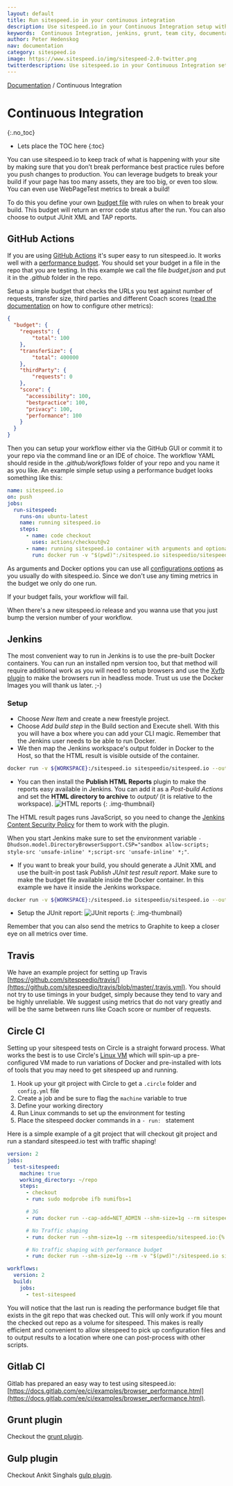 ```yaml
---
layout: default
title: Run sitespeed.io in your continuous integration
description: Use sitespeed.io in your Continuous Integration setup with Jenkins, Grunt or Team City.
keywords:  Continuous Integration, jenkins, grunt, team city, documentation, web performance, sitespeed.io
author: Peter Hedenskog
nav: documentation
category: sitespeed.io
image: https://www.sitespeed.io/img/sitespeed-2.0-twitter.png
twitterdescription: Use sitespeed.io in your Continuous Integration setup.
---
```

[Documentation]({{site.baseurl}}/documentation/sitespeed.io/) / Continuous Integration

# Continuous Integration
{:.no_toc}


* Lets place the TOC here
{:toc}

You can use sitespeed.io to keep track of what is happening with your site by making sure that you don’t break performance best practice rules before you push changes to production. You can leverage budgets to break your build if your page has too many assets, they are too big, or even too slow. You can even use WebPageTest metrics to break a build!

To do this you define your own [budget file](../performance-budget/#the-budget-file) with rules on when to break your build. This budget will return an error code status after the run. You can also choose to output JUnit XML and TAP reports.

## GitHub Actions
If you are using [GitHub Actions](https://github.com/features/actions) it's super easy to run sitespeed.io. It  works well with a [performance budget](documentation/sitespeed.io/performance-budget/). You should set your budget in a file in the repo that you are testing. In this example we call the file *budget.json* and put it in the *.github* folder in the repo.

Setup a simple budget that checks the URLs you test against number of requests, transfer size, third parties and different Coach scores ([read the documentation](/documentation/sitespeed.io/performance-budget/#full-example) on how to configure other metrics):

```json
{
  "budget": {
    "requests": {
        "total": 100
    },
    "transferSize": {
        "total": 400000
    },
    "thirdParty": {
        "requests": 0
    },
    "score": {
      "accessibility": 100,
      "bestpractice": 100,
      "privacy": 100,
      "performance": 100
    }
  }
}
```

Then you can setup your workflow either via the GitHub GUI or commit it to your repo via the command line or an IDE of choice. The workflow YAML should reside in the *.github/workflows* folder of your repo and you name it as you like.
An example simple setup using a performance budget looks something like this:

```yaml
name: sitespeed.io
on: push
jobs:
  run-sitespeed:
    runs-on: ubuntu-latest
    name: running sitespeed.io
    steps:
      - name: code checkout
        uses: actions/checkout@v2
      - name: running sitespeed.io container with arguments and optional Docker options
        run: docker run -v "$(pwd)":/sitespeed.io sitespeedio/sitespeed.io:{% include version/sitespeed.io.txt %} https://www.sitespeed.io --budget.configPath .github/budget.json -n 1 
```
As arguments and Docker options you can use all [configurations options](/documentation/sitespeed.io/configuration/#the-options) as you usually do with sitespeed.io. Since we don't use any timing metrics in the budget we only do one run.

If your budget fails, your workflow will fail.

When there's a new sitespeed.io release and you wanna use that you just bump the version number of your workflow.

## Jenkins
The most convenient way to run in Jenkins is to use the pre-built Docker containers. You can run an installed npm version too, but that method will require additional work as you will need to setup browsers and use the [Xvfb plugin](https://wiki.jenkins-ci.org/display/JENKINS/Xvfb+Plugin) to make the browsers run in headless mode. Trust us use the Docker Images you will thank us later. ;-)

### Setup
* Choose *New Item* and create a new freestyle project.
* Choose *Add build step* in the Build section and Execute shell. With this you will have a box where you can add your CLI magic. Remember that the Jenkins user needs to be able to run Docker.
* We then map the Jenkins workspace's output folder in Docker to the Host, so that the HTML result is visible outside of the container.

~~~bash
docker run -v ${WORKSPACE}:/sitespeed.io sitespeedio/sitespeed.io --outputFolder output https://www.sitespeed.io/ -n 1
~~~

* You can then install the **Publish HTML Reports** plugin to make the reports easy available in Jenkins. You can add it as a *Post-build Actions* and set the **HTML directory to archive** to *output/* (it is relative to the workspace).
![HTML reports]({{site.baseurl}}/img/html-publisher.png)
{: .img-thumbnail}

 The HTML result pages runs JavaScript, so you need to change the [Jenkins Content Security Policy](https://wiki.jenkins-ci.org/display/JENKINS/Configuring+Content+Security+Policy) for them to work with the plugin.

 When you start Jenkins make sure to set the environment variable <code>-Dhudson.model.DirectoryBrowserSupport.CSP="sandbox allow-scripts; style-src 'unsafe-inline' *;script-src 'unsafe-inline' *;"</code>.

* If you want to break your build, you should generate a JUnit XML and use the built-in post task *Publish JUnit test result report*. Make sure to make the budget file available inside the Docker container. In this example we have it inside the Jenkins workspace.

~~~bash
docker run -v ${WORKSPACE}:/sitespeed.io sitespeedio/sitespeed.io --outputFolder output --budget.configPath /sitespeed.io/budget.json --budget.output junit https://www.sitespeed.io/ -n 1
~~~

* Setup the JUnit report:
![JUnit reports]({{site.baseurl}}/img/junit-report.png)
{: .img-thumbnail}

Remember that you can also send the metrics to Graphite to keep a closer eye on all metrics over time.

## Travis
We have an example project for setting up Travis [https://github.com/sitespeedio/travis/](https://github.com/sitespeedio/travis/blob/master/.travis.yml). You should not try to use timings in your budget, simply because they tend to vary and be highly unreliable. We suggest using metrics that do not vary greatly and will be the same between runs like Coach score or number of requests.

## Circle CI
Setting up your sitespeed tests on Circle is a straight forward process. What works the best is to use Circle's [Linux VM](https://circleci.com/build-environments/linux/) which will spin-up a pre-configured VM made to run variations of Docker and pre-installed with lots of tools that you may need to get sitespeed up and running.

1. Hook up your git project with Circle to get a `.circle` folder and `config.yml` file
1. Create a job and be sure to flag the `machine` variable to true
1. Define your working directory
1. Run Linux commands to set up the environment for testing
1. Place the sitespeed docker commands in a `- run: ` statement

Here is a simple example of a git project that will checkout git project and run a standard sitespeed.io test with traffic shaping!

```yaml
version: 2
jobs:
  test-sitespeed:
    machine: true
    working_directory: ~/repo
    steps:
      - checkout
      - run: sudo modprobe ifb numifbs=1

      # 3G
      - run: docker run --cap-add=NET_ADMIN --shm-size=1g --rm sitespeedio/sitespeed.io:{% include version/sitespeed.io.txt %} -c 3g --browsertime.connectivity.engine=throttle https://www.sitespeed.io/

      # No Traffic shaping
      - run: docker run --shm-size=1g --rm sitespeedio/sitespeed.io:{% include version/sitespeed.io.txt %} https://www.sitespeed.io/

      # No traffic shaping with performance budget
      - run: docker run --shm-size=1g --rm -v "$(pwd)":/sitespeed.io sitespeedio/sitespeed.io:{% include version/sitespeed.io.txt %} -n 3 --budget.configPath myBudget.json https://www.sitespeed.io/

workflows:
  version: 2
  build:
    jobs:
      - test-sitespeed
```

You will notice that the last run is reading the performance budget file that exists in the git repo that was checked out. This will only work if you mount the checked out repo as a volume for sitespeed. This makes is really efficient and convenient to allow sitespeed to pick up configuration files and to output results to a location where one can post-process with other scripts.

## Gitlab CI
Gitlab has prepared an easy way to test using sitespeed.io: [https://docs.gitlab.com/ee/ci/examples/browser_performance.html](https://docs.gitlab.com/ee/ci/examples/browser_performance.html). 

## Grunt plugin
Checkout the [grunt plugin](https://github.com/sitespeedio/grunt-sitespeedio).

## Gulp plugin
Checkout Ankit Singhals [gulp plugin](https://github.com/dreamzmaster/gulp-sitespeedio).
